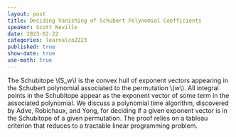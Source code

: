 ```yaml
---
layout: post
title: Deciding Vanishing of Schubert Polynomial Coefficients
speaker: Scott Neville
date: 2023-02-22
categories: learnalco2223
published: true
show-date: true
use-math: true
---
```

The Schubitope \\(S_w\\) is the convex hull of exponent vectors appearing in the Schubert polynomial associated to the permutation \\(w\\). All integral points in the Schubitope appear as the exponent vector of some term in the associated polynomial. We discuss a polynomial time algorithm, discovered by Adve, Robichaux, and Yong, for deciding if a given exponent vector is in the Schubitope of a given permutation. The proof relies on a tableau criterion that reduces to a tractable linear programming problem.